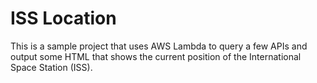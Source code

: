 # ISS Location

This is a sample project that uses AWS Lambda to query a few APIs and output
some HTML that shows the current position of the International Space Station (ISS).